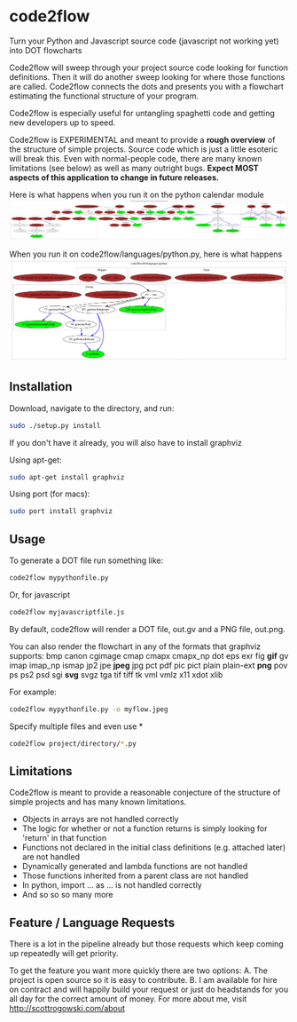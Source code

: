 code2flow
=========

Turn your Python and Javascript source code (javascript not working yet) into DOT flowcharts

Code2flow will sweep through your project source code looking for function definitions. Then it will do another sweep looking for where those functions are called. Code2flow connects the dots and presents you with a flowchart estimating the functional structure of your program.

Code2flow is especially useful for untangling spaghetti code and getting new developers up to speed.

Code2flow is EXPERIMENTAL and meant to provide a **rough overview** of the structure of simple projects. Source code which is just a little esoteric will break this. Even with normal-people code, there are many known limitations (see below) as well as many outright bugs. **Expect MOST aspects of this application to change in future releases.**

Here is what happens when you run it on the python calendar module
![Alt text](example2.png)

When you run it on code2flow/languages/python.py, here is what happens
![Alt text](example.png)

Installation
------------

Download, navigate to the directory, and run:

```bash
sudo ./setup.py install
```

If you don't have it already, you will also have to install graphviz

Using apt-get:
```bash
sudo apt-get install graphviz
```

Using port (for macs):
```bash
sudo port install graphviz
```

Usage
-----

To generate a DOT file run something like:

```bash
code2flow mypythonfile.py
```

Or, for javascript

```bash
code2flow myjavascriptfile.js
```

By default, code2flow will render a DOT file, out.gv and a PNG file, out.png.

You can also render the flowchart in any of the formats that graphviz supports:
bmp canon cgimage cmap cmapx cmapx_np dot eps exr fig **gif** gv imap imap_np ismap jp2 jpe **jpeg** jpg pct pdf pic pict plain plain-ext **png** pov ps ps2 psd sgi **svg** svgz tga tif tiff tk vml vmlz x11 xdot xlib

For example:
```bash
code2flow mypythonfile.py -o myflow.jpeg
```

Specify multiple files and even use *
```bash
code2flow project/directory/*.py
```

Limitations
-----------

Code2flow is meant to provide a reasonable conjecture of the structure of simple projects and has many known limitations.

* Objects in arrays are not handled correctly
* The logic for whether or not a function returns is simply looking for 'return' in that function
* Functions not declared in the initial class definitions (e.g. attached later) are not handled
* Dynamically generated and lambda functions are not handled
* Those functions inherited from a parent class are not handled
* In python, import ... as ... is not handled correctly
* And so so so many more

Feature / Language Requests
----------------

There is a lot in the pipeline already but those requests which keep coming up repeatedly will get priority.

To get the feature you want more quickly there are two options:
A. The project is open source so it is easy to contribute.
B. I am available for hire on contract and will happily build your request or just do headstands for you all day for the correct amount of money. For more about me, visit http://scottrogowski.com/about
